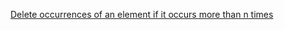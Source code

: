 [Delete occurrences of an element if it occurs more than n times](https://www.codewars.com/kata/554ca54ffa7d91b236000023)